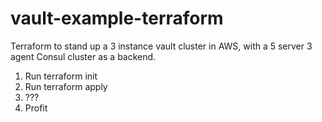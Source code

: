 # vault-example-terraform
Terraform to stand up a 3 instance vault cluster in AWS, with a 5 server 3 agent Consul cluster as a backend.

1) Run terraform init
2) Run terraform apply
3) ???
4) Profit